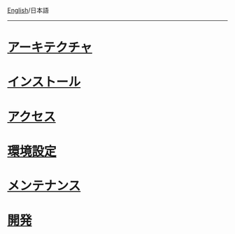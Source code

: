 [English](https://github.com/aegif/NemakiWare/wiki)/日本語 
***
# [アーキテクチャ](https://github.com/aegif/NemakiWare/wiki/%E3%82%A2%E3%83%BC%E3%82%AD%E3%83%86%E3%82%AF%E3%83%81%E3%83%A3)
# [インストール](https://github.com/aegif/NemakiWare/wiki/%E3%82%A4%E3%83%B3%E3%82%B9%E3%83%88%E3%83%BC%E3%83%AB)
# [アクセス]()
# [環境設定]()
# [メンテナンス]()
# [開発](https://github.com/aegif/NemakiWare/wiki/%E9%96%8B%E7%99%BA)